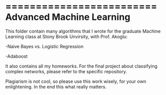 =========================
Advanced Machine Learning
=========================

This folder contain many algorithms that I wrote for the graduate Machine Learning class at Stony Brook Unvirsity, with Prof. Akoglu:

-Naive Bayes vs. Logistic Regression

-Adaboost

It also contains all my homeworks. For the final project about classifying complex networks, please refer to the specific repository.

Plagiarism is not cool, so please use this work wisely, for your own enlightening. In the end this what really matters.
